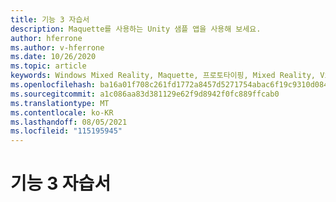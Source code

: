 ```yaml
---
title: 기능 3 자습서
description: Maquette를 사용하는 Unity 샘플 앱을 사용해 보세요.
author: hferrone
ms.author: v-hferrone
ms.date: 10/26/2020
ms.topic: article
keywords: Windows Mixed Reality, Maquette, 프로토타이핑, Mixed Reality, Virtual Reality, VR, MR, 피드백, 피드백 허브, 버그
ms.openlocfilehash: ba16a01f708c261fd1772a8457d5271754abac6f19c9310d0848149e4b12e440
ms.sourcegitcommit: a1c086aa83d381129e62f9d8942f0fc889ffcab0
ms.translationtype: MT
ms.contentlocale: ko-KR
ms.lasthandoff: 08/05/2021
ms.locfileid: "115195945"
---
```

# <a name="feature-3-tutorial"></a>기능 3 자습서

<!-- TODO(Harrison/Stefan): Need cool header image from tutorial -->

<!-- TODO(Stefan): Create tutorial content and screenshots -->
